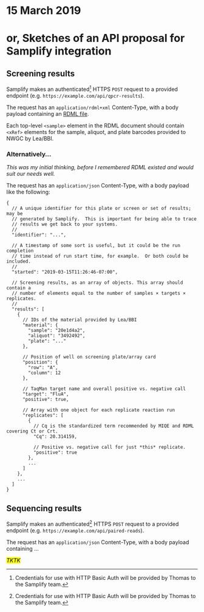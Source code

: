# 15 March 2019
# or, Sketches of an API proposal for Samplify integration

## Screening results

Samplify makes an authenticated[^1] HTTPS `POST` request to a provided endpoint
(e.g. `https://example.com/api/qpcr-results`).

The request has an `application/rdml+xml` Content-Type, with a body payload
containing an [RDML file](http://rdml.org).

Each top-level `<sample>` element in the RDML document should contain `<xRef>`
elements for the sample, aliquot, and plate barcodes provided to NWGC by
Lea/BBI.

### Alternatively…

_This was my initial thinking, before I remembered RDML existed and would suit
our needs well._

The request has an `application/json` Content-Type, with a body payload like
the following:

    {
      // A unique identifier for this plate or screen or set of results; may be
      // generated by Samplify.  This is important for being able to trace
      // results we get back to your systems.
      //
      "identifier": "...",

      // A timestamp of some sort is useful, but it could be the run completion
      // time instead of run start time, for example.  Or both could be included.
      //
      "started": "2019-03-15T11:26:46-07:00",

      // Screening results, as an array of objects. This array should contain a
      // number of elements equal to the number of samples × targets × replicates.
      //
      "results": [
        {
          // IDs of the material provided by Lea/BBI
          "material": {
            "sample": "20e1d4a2",
            "aliquot": "3492492",
            "plate": "..."
          },

          // Position of well on screening plate/array card
          "position": {
            "row": "A",
            "column": 12
          },

          // TaqMan target name and overall positive vs. negative call
          "target": "FluA",
          "positive": true,

          // Array with one object for each replicate reaction run
          "replicates": [
            {
              // Cq is the standardized term recommended by MIQE and RDML covering Ct or Crt.
              "Cq": 20.314159,

              // Positive vs. negative call for just *this* replicate.
              "positive": true
            },
            ...
          ]
        },
        ...
      ]
    }


## Sequencing results

Samplify makes an authenticated[^1] HTTPS `POST` request to a provided endpoint
(e.g. `https://example.com/api/paired-reads`).

The request has an `application/json` Content-Type, with a body payload
containing …

<mark>_TKTK_</mark>


[^1]: Credentials for use with HTTP Basic Auth will be provided by Thomas to
  the Samplify team.
